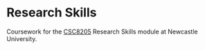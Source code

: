 Research Skills
===============

Coursework for the
[CSC8205](http://www.ncl.ac.uk/module-catalogue/module.php?code=CSC8205)
Research Skills module at Newcastle University.
